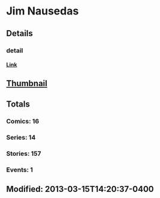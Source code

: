 # Jim  Nausedas 
## Details
### detail
#### [Link](http://marvel.com/comics/creators/10021/jim_nausedas?utm_campaign=apiRef&utm_source=225578a89fc76f3d20fbffda5d17a88d)
## [Thumbnail](http://i.annihil.us/u/prod/marvel/i/mg/b/40/image_not_available.jpg)
## Totals
### Comics: 16
### Series: 14
### Stories: 157
### Events: 1
## Modified: 2013-03-15T14:20:37-0400